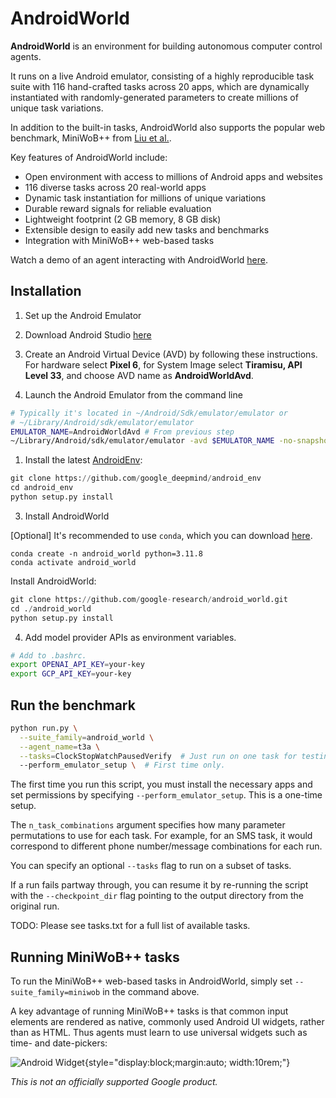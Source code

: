 # AndroidWorld

**AndroidWorld** is an environment for building autonomous computer control agents.

It runs on a live Android emulator, consisting of a highly reproducible task suite with 116 hand-crafted tasks across 20 apps, which are dynamically instantiated with randomly-generated parameters to create millions of unique task variations.

In addition to the built-in tasks, AndroidWorld also supports the popular web benchmark, MiniWoB++ from [Liu et al.](http://arxiv.org/abs/1802.08802).

Key features of AndroidWorld include:

* Open environment with access to millions of Android apps and websites
* 116 diverse tasks across 20 real-world apps
* Dynamic task instantiation for millions of unique variations
* Durable reward signals for reliable evaluation
* Lightweight footprint (2 GB memory, 8 GB disk)
* Extensible design to easily add new tasks and benchmarks
* Integration with MiniWoB++ web-based tasks

Watch a demo of an agent interacting with AndroidWorld [here](todo).

## Installation

1. Set up the Android Emulator
 1. Download Android Studio [here](https://developer.android.com/studio?gad_source=1&gclid=Cj0KCQjw3ZayBhDRARIsAPWzx8oLcadBD0vAq8xmUutaunLGSzhgEtLz4xVZ_SpV4G0xJazS7LxQkDsaAuveEALw_wcB&gclsrc=aw.ds)
 2. Create an Android Virtual Device (AVD) by following these instructions. For hardware select **Pixel 6**, for System Image select **Tiramisu, API Level 33**, and choose AVD name as **AndroidWorldAvd**.

2. Launch the Android Emulator from the command line

  ```bash
  # Typically it's located in ~/Android/Sdk/emulator/emulator or
  # ~/Library/Android/sdk/emulator/emulator
  EMULATOR_NAME=AndroidWorldAvd # From previous step
  ~/Library/Android/sdk/emulator/emulator -avd $EMULATOR_NAME -no-snapshot -grpc 8554
  ```

1. Install the latest [AndroidEnv](https://github.com/google-deepmind/android_env):

  ```python
  git clone https://github.com/google_deepmind/android_env
  cd android_env
  python setup.py install
  ```

3. Install AndroidWorld

 [Optional] It's recommended to use `conda`, which you can download [here](https://docs.anaconda.com/free/miniconda/miniconda-install/).

  ```
  conda create -n android_world python=3.11.8
  conda activate android_world
  ```
  Install AndroidWorld:

  ```python
  git clone https://github.com/google-research/android_world.git
  cd ./android_world
  python setup.py install
  ```

4. Add model provider APIs as environment variables.

  ```bash
  # Add to .bashrc.
  export OPENAI_API_KEY=your-key
  export GCP_API_KEY=your-key
  ```


## Run the benchmark

```bash
python run.py \
  --suite_family=android_world \
  --agent_name=t3a \
  --tasks=ClockStopWatchPausedVerify  # Just run on one task for testing.
  --perform_emulator_setup \  # First time only.
```

The first time you run this script, you must install the necessary apps and set permissions by specifying `--perform_emulator_setup`. This is a one-time setup.

The `n_task_combinations` argument specifies how many parameter permutations to use for each task. For example, for an SMS task, it would correspond to different phone number/message combinations for each run.

You can specify an optional `--tasks` flag to run on a subset of tasks.

If a run fails partway through, you can resume it by re-running the script with the `--checkpoint_dir` flag pointing to the output directory from the original run.

TODO: Please see tasks.txt for a full list of available tasks.

## Running MiniWoB++ tasks

To run the MiniWoB++ web-based tasks in AndroidWorld, simply set
`--suite_family=miniwob` in the command above.

A key advantage of running MiniWoB++ tasks is that common input elements are
rendered as native, commonly used Android UI widgets, rather than as HTML. Thus agents must learn to use universal
widgets such as time- and date-pickers:

![Android Widget](imgs/miniwob.png){style="display:block;margin:auto; width:10rem;"}


*This is not an officially supported Google product.*

